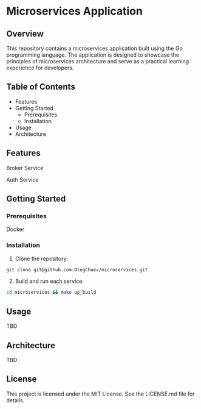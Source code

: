 # Microservices Application

## Overview

This repository contains a microservices application built using the Go programming language. The application is designed to showcase the principles of microservices architecture and serve as a practical learning experience for developers.

## Table of Contents

* Features
* Getting Started
  * Prerequisites
  * Installation
* Usage
* Architecture

## Features

Broker Service

Auth Service

## Getting Started

### Prerequisites

Docker

### Installation

1. Clone the repository:

```bash
git clone git@github.com:OlegChuev/microservices.git
```

2. Build and run each service:

```bash
cd microservices && make up_build
```

## Usage

TBD

## Architecture

TBD

## License

This project is licensed under the MIT License. See the LICENSE.md file for details.